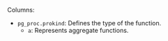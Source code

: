 Columns:
- `pg_proc.prokind`: Defines the type of the function.
	- `a`: Represents aggregate functions.